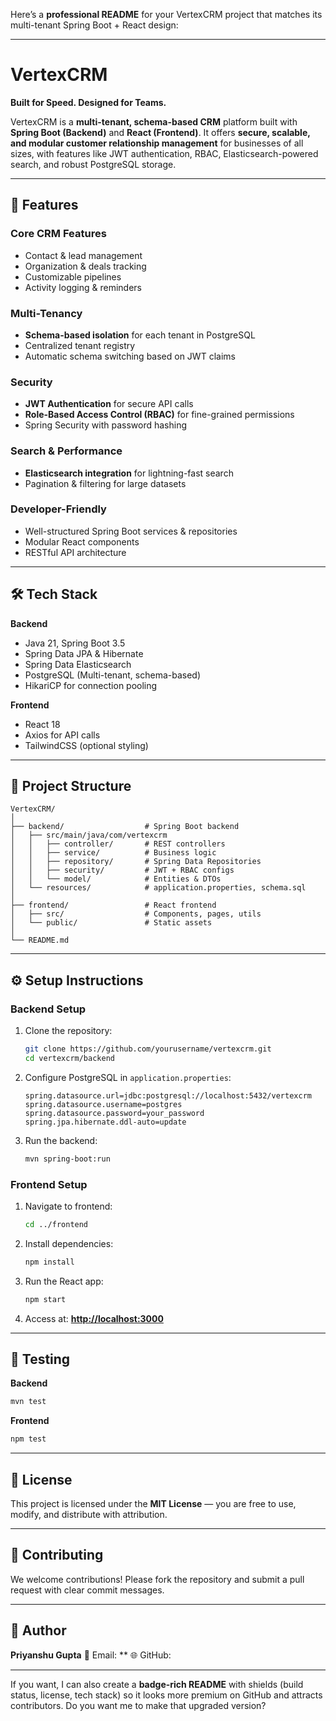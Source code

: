 Here’s a **professional README** for your VertexCRM project that matches its multi-tenant Spring Boot + React design:

---

# **VertexCRM**

**Built for Speed. Designed for Teams.**

VertexCRM is a **multi-tenant, schema-based CRM** platform built with **Spring Boot (Backend)** and **React (Frontend)**. It offers **secure, scalable, and modular customer relationship management** for businesses of all sizes, with features like JWT authentication, RBAC, Elasticsearch-powered search, and robust PostgreSQL storage.

---

## **🚀 Features**

### **Core CRM Features**

* Contact & lead management
* Organization & deals tracking
* Customizable pipelines
* Activity logging & reminders

### **Multi-Tenancy**

* **Schema-based isolation** for each tenant in PostgreSQL
* Centralized tenant registry
* Automatic schema switching based on JWT claims

### **Security**

* **JWT Authentication** for secure API calls
* **Role-Based Access Control (RBAC)** for fine-grained permissions
* Spring Security with password hashing

### **Search & Performance**

* **Elasticsearch integration** for lightning-fast search
* Pagination & filtering for large datasets

### **Developer-Friendly**

* Well-structured Spring Boot services & repositories
* Modular React components
* RESTful API architecture

---

## **🛠️ Tech Stack**

**Backend**

* Java 21, Spring Boot 3.5
* Spring Data JPA & Hibernate
* Spring Data Elasticsearch
* PostgreSQL (Multi-tenant, schema-based)
* HikariCP for connection pooling

**Frontend**

* React 18
* Axios for API calls
* TailwindCSS (optional styling)

---

## **📂 Project Structure**

```
VertexCRM/
│
├── backend/                  # Spring Boot backend
│   ├── src/main/java/com/vertexcrm
│   │   ├── controller/       # REST controllers
│   │   ├── service/          # Business logic
│   │   ├── repository/       # Spring Data Repositories
│   │   ├── security/         # JWT + RBAC configs
│   │   └── model/            # Entities & DTOs
│   └── resources/            # application.properties, schema.sql
│
├── frontend/                 # React frontend
│   ├── src/                  # Components, pages, utils
│   └── public/               # Static assets
│
└── README.md
```

---

## **⚙️ Setup Instructions**

### **Backend Setup**

1. Clone the repository:

   ```bash
   git clone https://github.com/yourusername/vertexcrm.git
   cd vertexcrm/backend
   ```
2. Configure PostgreSQL in `application.properties`:

   ```properties
   spring.datasource.url=jdbc:postgresql://localhost:5432/vertexcrm
   spring.datasource.username=postgres
   spring.datasource.password=your_password
   spring.jpa.hibernate.ddl-auto=update
   ```
3. Run the backend:

   ```bash
   mvn spring-boot:run
   ```

### **Frontend Setup**

1. Navigate to frontend:

   ```bash
   cd ../frontend
   ```
2. Install dependencies:

   ```bash
   npm install
   ```
3. Run the React app:

   ```bash
   npm start
   ```
4. Access at: **[http://localhost:3000](http://localhost:3000)**

---

## **🧪 Testing**

**Backend**

```bash
mvn test
```

**Frontend**

```bash
npm test
```

---

## **📜 License**

This project is licensed under the **MIT License** — you are free to use, modify, and distribute with attribution.

---

## **🤝 Contributing**

We welcome contributions! Please fork the repository and submit a pull request with clear commit messages.

---

## **👤 Author**

**Priyanshu Gupta**
📧 Email: **
🌐 GitHub:

---

If you want, I can also create a **badge-rich README** with shields (build status, license, tech stack) so it looks more premium on GitHub and attracts contributors.
Do you want me to make that upgraded version?
